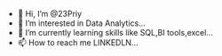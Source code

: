 - 👋 Hi, I’m @23Priy
- 👀 I’m interested in Data Analytics...
- 🌱 I’m currently learning skills like SQL,BI tools,excel...
- 📫 How to reach me LINKEDLN...

<!---
23Priy/23Priy is a ✨ special ✨ repository because its `README.md` (this file) appears on your GitHub profile.
You can click the Preview link to take a look at your changes.
--->
